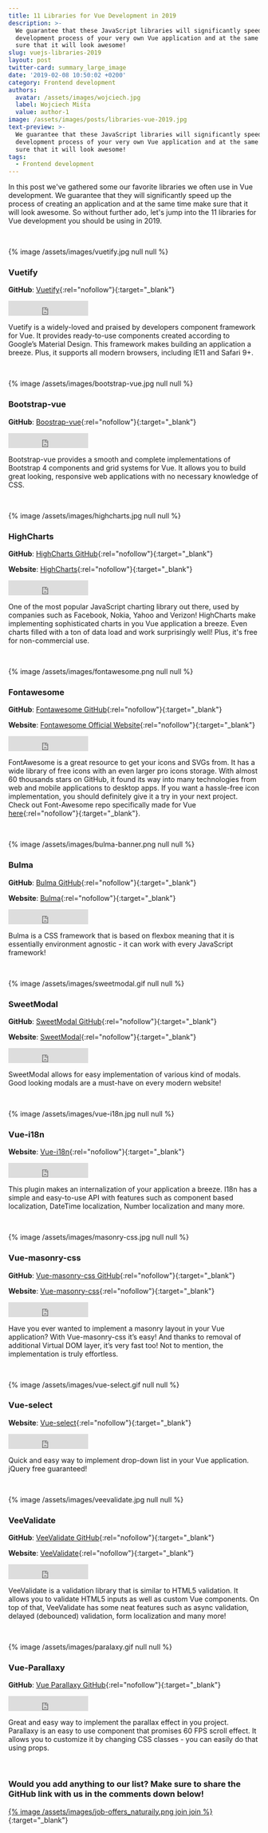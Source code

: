 ```yaml
---
title: 11 Libraries for Vue Development in 2019
description: >-
  We guarantee that these JavaScript libraries will significantly speed up the
  development process of your very own Vue application and at the same time make
  sure that it will look awesome!
slug: vuejs-libraries-2019
layout: post
twitter-card: summary_large_image
date: '2019-02-08 10:50:02 +0200'
category: Frontend development
authors:
  avatar: /assets/images/wojciech.jpg
  label: Wojciech Miśta
  value: author-1
image: /assets/images/posts/libraries-vue-2019.jpg
text-preview: >-
  We guarantee that these JavaScript libraries will significantly speed up the
  development process of your very own Vue application and at the same time make
  sure that it will look awesome!
tags:
  - Frontend development
---
```

In this post we've gathered some our favorite libraries we often use in Vue development. We guarantee that they will significantly speed up the process of creating an application and at the same time make sure that it will look awesome. So without further ado, let's jump into the 11 libraries for Vue development you should be using in 2019.

<br>

{% image /assets/images/vuetify.jpg null null %}

### Vuetify

**GitHub**: [Vuetify](https://github.com/vuetifyjs/vuetify){:rel="nofollow"}{:target="_blank"}

<iframe src="https://ghbtns.com/github-btn.html?user=vuetifyjs&repo=vuetify&type=star&count=true&size=large" frameborder="0" scrolling="0" width="160px" height="30px"></iframe>

Vuetify is a widely-loved and praised by developers component framework for Vue. It provides ready-to-use components created according to Google’s Material Design. This framework makes building an application a breeze. Plus, it supports all modern browsers, including IE11 and Safari 9+.

<br>

{% image /assets/images/bootstrap-vue.jpg null null %}

### Bootstrap-vue

**GitHub**: [Boostrap-vue](https://github.com/bootstrap-vue/bootstrap-vue){:rel="nofollow"}{:target="_blank"}

<iframe src="https://ghbtns.com/github-btn.html?user=bootstrap-vue&repo=bootstrap-vue&type=star&count=true&size=large" frameborder="0" scrolling="0" width="160px" height="30px"></iframe>

Bootstrap-vue provides a smooth and complete implementations of Bootstrap 4 components and grid systems for Vue. It allows you to build great looking, responsive web applications with no necessary knowledge of CSS.

<br>

{% image /assets/images/highcharts.jpg null null %}

### HighCharts

**GitHub**: [HighCharts GitHub](https://github.com/highcharts/highcharts){:rel="nofollow"}{:target="_blank"}

**Website**: [HighCharts](https://www.highcharts.com){:rel="nofollow"}{:target="_blank"}

<iframe src="https://ghbtns.com/github-btn.html?user=highcharts&repo=highcharts&type=star&count=true&size=large" frameborder="0" scrolling="0" width="160px" height="30px"></iframe>

One of the most popular JavaScript charting library out there, used by companies such as Facebook, Nokia, Yahoo and Verizon! HighCharts make implementing sophisticated charts in you Vue application a breeze. Even charts filled with a ton of data load and work surprisingly well! Plus, it's free for non-commercial use.

<br>

{% image /assets/images/fontawesome.png null null %}

### Fontawesome

**GitHub**: [Fontawesome GitHub](https://github.com/FortAwesome/Font-Awesome){:rel="nofollow"}{:target="_blank"}

**Website**: [Fontawesome Official Website](https://fontawesome.com){:rel="nofollow"}{:target="_blank"}

<iframe src="https://ghbtns.com/github-btn.html?user=FortAwesome&repo=Font-Awesome&type=star&count=true&size=large" frameborder="0" scrolling="0" width="160px" height="30px"></iframe>

FontAwesome is a great resource to get your icons and SVGs from. It has a wide library of free icons with an even larger pro icons storage. With almost 60 thousands stars on GitHub, it found its way into many technologies from web and mobile applications to desktop apps. If you want a hassle-free icon implementation, you should definitely give it a try in your next project. Check out Font-Awesome repo specifically made for Vue [here](https://github.com/FortAwesome/vue-fontawesome){:rel="nofollow"}{:target="_blank"}.

<br>

{% image /assets/images/bulma-banner.png null null %}

### Bulma

**GitHub**: [Bulma GitHub](https://github.com/jgthms/bulma){:rel="nofollow"}{:target="_blank"}

**Website**: [Bulma](https://bulma.io){:rel="nofollow"}{:target="_blank"}

<iframe src="https://ghbtns.com/github-btn.html?user=jgthms&repo=bulma&type=star&count=true&size=large" frameborder="0" scrolling="0" width="160px" height="30px"></iframe>

Bulma is a CSS framework that is based on flexbox meaning that it is essentially environment agnostic - it can work with every JavaScript framework!

<br>

{% image /assets/images/sweetmodal.gif null null %}

### SweetModal

**GitHub**: [SweetModal GitHub](https://github.com/adeptoas/sweet-modal){:rel="nofollow"}{:target="_blank"}

**Website**: [SweetModal](https://github.com/adeptoas/sweet-modal-vue){:rel="nofollow"}{:target="_blank"}

<iframe src="https://ghbtns.com/github-btn.html?user=adeptoas&repo=sweet-modal&type=star&count=true&size=large" frameborder="0" scrolling="0" width="160px" height="30px"></iframe>

SweetModal allows for easy implementation of various kind of modals. Good looking modals are a must-have on every modern website!

<br>

{% image /assets/images/vue-i18n.jpg null null %}

### Vue-i18n

**Website**: [Vue-i18n](https://github.com/kazupon/vue-i18n){:rel="nofollow"}{:target="_blank"}

<iframe src="https://ghbtns.com/github-btn.html?user=kazupon&repo=vue-i18n&type=star&count=true&size=large" frameborder="0" scrolling="0" width="160px" height="30px"></iframe>

This plugin makes an internalization of your application a breeze. I18n has a simple and easy-to-use API with features such as component based localization, DateTime localization, Number localization and many more.

<br>

{% image /assets/images/masonry-css.jpg null null %}

### Vue-masonry-css

**GitHub**: [Vue-masonry-css GitHub](https://github.com/paulcollett/vue-masonry-css){:rel="nofollow"}{:target="_blank"}

**Website**: [Vue-masonry-css](https://github.com/paulcollett/vue-masonry-css){:rel="nofollow"}{:target="_blank"}

<iframe src="https://ghbtns.com/github-btn.html?user=paulcollett&repo=vue-masonry-css&type=star&count=true&size=large" frameborder="0" scrolling="0" width="160px" height="30px"></iframe>

Have you ever wanted to implement a masonry layout in your Vue application? With Vue-masonry-css it’s easy! And thanks to removal of additional Virtual DOM layer, it’s very fast too! Not to mention, the implementation is truly effortless.

<br>

{% image /assets/images/vue-select.gif null null %}

### Vue-select

**Website**: [Vue-select](https://github.com/sagalbot/vue-select){:rel="nofollow"}{:target="_blank"}

<iframe src="https://ghbtns.com/github-btn.html?user=sagalbot&repo=vue-select&type=star&count=true&size=large" frameborder="0" scrolling="0" width="160px" height="30px"></iframe>

Quick and easy way to implement drop-down list in your Vue application. jQuery free guaranteed!

<br>

{% image /assets/images/veevalidate.jpg null null %}

### VeeValidate

**GitHub**: [VeeValidate GitHub](https://github.com/baianat/vee-validate){:rel="nofollow"}{:target="_blank"}

**Website**: [VeeValidate](https://baianat.github.io/vee-validate/){:rel="nofollow"}{:target="_blank"}

<iframe src="https://ghbtns.com/github-btn.html?user=baianat&repo=vee-validate&type=star&count=true&size=large" frameborder="0" scrolling="0" width="160px" height="30px"></iframe>

VeeValidate is a validation library that is similar to HTML5 validation. It allows you to validate HTML5 inputs as well as custom Vue components. On top of that, VeeValidate has some neat features such as async validation, delayed (debounced) validation, form localization and many more!

<br>

{% image /assets/images/paralaxy.gif null null %}

### Vue-Parallaxy

**GitHub**: [Vue Parallaxy GitHub](https://github.com/apertureless/vue-parallax){:rel="nofollow"}{:target="_blank"}

<iframe src="https://ghbtns.com/github-btn.html?user=apertureless&repo=vue-parallax&type=star&count=true&size=large" frameborder="0" scrolling="0" width="160px" height="30px"></iframe>

Great and easy way to implement the parallax effect in you project. Parallaxy is an easy to use component that promises 60 FPS scroll effect. It allows you to customize it by changing CSS classes - you can easily do that using props.  

<br>

### Would you add anything to our list? Make sure to share the GitHub link with us in the comments down below!

[{% image /assets/images/job-offers_naturaily.png join join %}](https://naturaily.com/careers){:target="_blank"}
